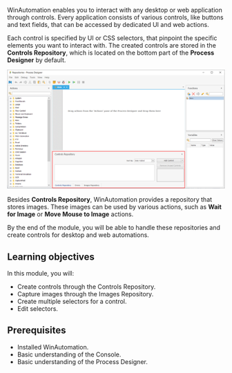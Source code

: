 WinAutomation enables you to interact with any desktop or web application through controls. Every application consists of various controls, like buttons and text fields, that can be accessed by dedicated UI and web actions. 

Each control is specified by UI or CSS selectors, that pinpoint the specific elements you want to interact with. 
The created controls are stored in the **Controls Repository**, which is located on the bottom part of the **Process Designer** by default. 

![The Controls Repository in the Process Designer.](..\media\process-designer-controls-repository.png)

Besides **Controls Repository**, WinAutomation provides a repository that stores images. These images can be used by various actions, such as **Wait for Image** or **Move Mouse to Image** actions. 

By the end of the module, you will be able to handle these repositories and create controls for desktop and web automations. 

## Learning objectives

In this module, you will:

- Create controls through the Controls Repository.
- Capture images through the Images Repository.
- Create multiple selectors for a control. 
- Edit selectors. 

## Prerequisites

- Installed WinAutomation.
- Basic understanding of the Console.
- Basic understanding of the Process Designer.
